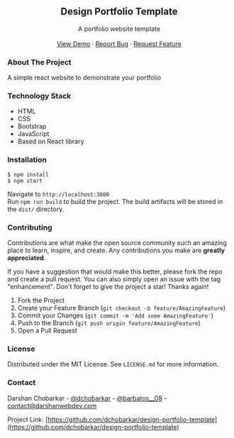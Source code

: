 <div align="center">
  <h2 align="center">Design Portfolio Template</h2>

  <p align="center">
    A portfolio website template
    <br />
    <br />
    <a href="https://github.com/dchobarkar/design-portfolio-template/">View Demo</a>
    ·
    <a href="https://github.com/dchobarkar/design-portfolio-template/issues">Report Bug</a>
    ·
    <a href="https://github.com/dchobarkar/design-portfolio-template/issues">Request Feature</a>
  </p>
</div>

### About The Project

A simple react website to demonstrate your portfolio

### Technology Stack

- HTML
- CSS
- Bootstrap
- JavaScript
- Based on React library

### Installation

    $ npm install
    $ npm start

Navigate to `http://localhost:3000`  
 Run `npm run build` to build the project. The build artifacts will be stored in the `dist/` directory.

### Contributing

Contributions are what make the open source community such an amazing place to learn, inspire, and create. Any contributions you make are **greatly appreciated**.

If you have a suggestion that would make this better, please fork the repo and create a pull request. You can also simply open an issue with the tag "enhancement".
Don't forget to give the project a star! Thanks again!

1. Fork the Project
2. Create your Feature Branch (`git checkout -b feature/AmazingFeature`)
3. Commit your Changes (`git commit -m 'Add some AmazingFeature'`)
4. Push to the Branch (`git push origin feature/AmazingFeature`)
5. Open a Pull Request

### License

Distributed under the MIT License. See `LICENSE.md` for more information.

### Contact

Darshan Chobarkar - [@dchobarkar](https://www.linkedin.com/in/dchobarkar/) - [@barbatos\_\_08](https://twitter.com/barbatos__08) - contact@darshanwebdev.com

Project Link: [https://github.com/dchobarkar/design-portfolio-template](https://github.com/dchobarkar/design-portfolio-template)

